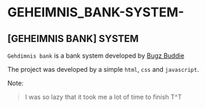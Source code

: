 # GEHEIMNIS_BANK-SYSTEM-

## [GEHEIMNIS BANK] SYSTEM

`Gehdimnis bank` is a bank system developed by
[Bugz Buddie](https://github.com/bugzbuddie)

The project was developed by a simple `html`, `css` and `javascript`.

Note:
> I was so lazy that it took me a lot of time to finish T^T
